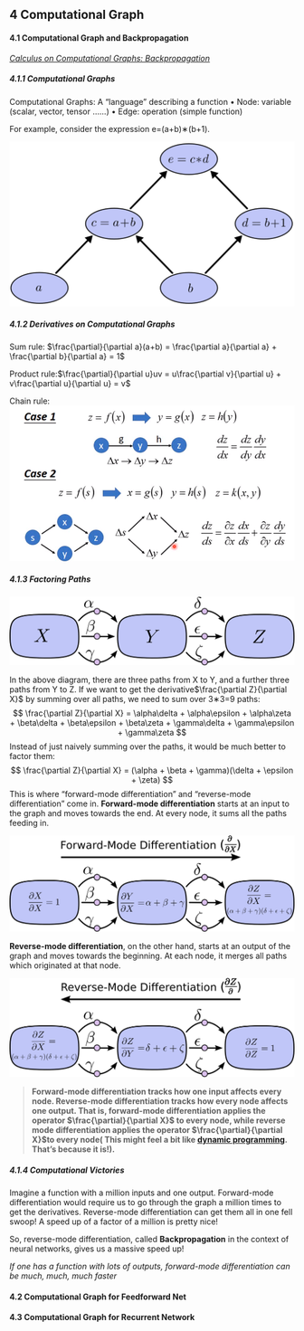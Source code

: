 ## 4	Computational Graph

#### 4.1 	Computational Graph and Backpropagation

[*Calculus on Computational Graphs: Backpropagation*](https://colah.github.io/posts/2015-08-Backprop/)

##### 4.1.1 	Computational Graphs

Computational Graphs: A “language” describing a function
• Node: variable (scalar, vector, tensor ……)
• Edge: operation (simple function) 

For example, consider the expression e=(a+b)∗(b+1).

![](https://github.com/haoyuheng/MLDS_notebook/raw/master/assets/tree-def.png?raw=true)

##### 4.1.2	Derivatives on Computational Graphs

Sum rule: $\frac{\partial}{\partial a}(a+b) = \frac{\partial a}{\partial a} + \frac{\partial b}{\partial a} = 1$

Product rule:$\frac{\partial}{\partial u}uv = u\frac{\partial v}{\partial u} + v\frac{\partial u}{\partial u} = v$

Chain rule:![4-1](https://github.com/haoyuheng/MLDS_notebook/raw/master/assets/4-1.png?raw=true)

##### 4.1.3	Factoring Paths

![img](https://github.com/haoyuheng/MLDS_notebook/raw/master/assets/chain-def-greek.png?raw=true)

In the above diagram, there are three paths from X to Y, and a further three paths from Y to Z. If we want to get the derivative$\frac{\partial Z}{\partial X}$ by summing over all paths, we need to sum over 3∗3=9 paths:
$$
\frac{\partial Z}{\partial X} = \alpha\delta + \alpha\epsilon + \alpha\zeta + \beta\delta + \beta\epsilon + \beta\zeta + \gamma\delta + \gamma\epsilon + \gamma\zeta
$$
Instead of just naively summing over the paths, it would be much better to factor them:
$$
\frac{\partial Z}{\partial X} = (\alpha + \beta + \gamma)(\delta + \epsilon + \zeta)
$$
This is where “forward-mode differentiation” and “reverse-mode differentiation” come in.
**Forward-mode differentiation** starts at an input to the graph and moves towards the end.  At every node, it sums all the paths feeding in.

![img](https://github.com/haoyuheng/MLDS_notebook/raw/master/assets/chain-forward-greek.png?raw=true)

**Reverse-mode differentiation**, on the other hand, starts at an output of the graph and moves towards the beginning.  At each node, it merges all paths which originated at that node.

![img](https://github.com/haoyuheng/MLDS_notebook/raw/master/assets/chain-backward-greek.png?raw=true)

> **Forward-mode differentiation tracks how one input affects every node. Reverse-mode differentiation tracks how every node affects one output. That is, forward-mode differentiation applies the operator $\frac{\partial}{\partial X}$ to every node, while reverse mode differentiation applies the operator $\frac{\partial}{\partial X}$to every node( This might feel a bit like [dynamic programming](https://en.wikipedia.org/wiki/Dynamic_programming). That’s because it is!).**

##### 4.1.4	Computational Victories

 Imagine a function with a million inputs and one output. Forward-mode differentiation would require us to go through the graph a million times to get the derivatives. Reverse-mode differentiation can get them all in one fell swoop! A speed up of a factor of a million is pretty nice!

So, reverse-mode differentiation, called **Backpropagation** in the context of neural networks, gives us a massive speed up!

*If one has a function with lots of outputs, forward-mode differentiation can be much, much, much faster*

#### 4.2		 Computational Graph for Feedforward Net

#### 4.3 	Computational Graph for Recurrent Network
